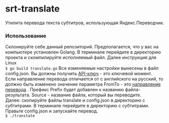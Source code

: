 # srt-translate
Утилита перевода текста субтитров, использующая Яндекс.Переводчик.
### Использование
Склонируйте себе данный репозиторий. Предполагается, что у вас на компьютере установлен Golang. В терминале перейдите в директорию проекта и скомпилируйте исполняемый файл. Далее инструкция для Linux<br>
```$ go build translate.go```
Все изменяемые настройки вынесены в файл config.json. Вы должны получить [API-ключ](https://translate.yandex.ru/developers/keys) - это ключевой момент.<br>
Если направление перевода отличается от с английского на русский, то должно быть изменено
значение параметра FromTo - это [направление перевода](https://yandex.ru/dev/translate/doc/dg/reference/translate-docpage/) .  Префикс Prefix будет добавлен к названию файла-результата.
Source - название файла, который вы переводите.<br>
Далее: скопируйте файлы translate и config.json  в директорию с субтитрами. В терминале перейдите в директорию с субтитрами.  Правьте config.json и запускайте перевод.<br>
```$ ./transtate```